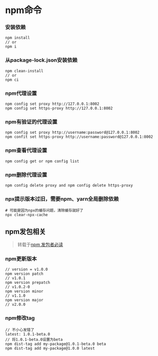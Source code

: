 # npm命令

### 安装依赖

```
npm install
// or
npm i
```

### 从package-lock.json安装依赖

```
npm clean-install
// or
npm ci
```

### npm代理设置

```
npm config set proxy http://127.0.0.1:8002
npm config set https-proxy http://127.0.0.1:8002
```

### npm有验证的代理设置

```
npm config set proxy http://username:password@127.0.0.1:8002
npm confit set https-proxy http://username:password@127.0.0.1:8002
```

### npm查看代理设置

```
npm config get or npm config list
```

### npm删除代理设置

```
npm config delete proxy and npm config delete https-proxy
```

### npx提示版本过旧，需要npm、yarn全局删除依赖

```
# 可能是因为npx的缓存问题，清除缓存就好了
npx clear-npx-cache
```



## npm发包相关

> 转载于[npm 发包者必读](https://juejin.cn/post/6844903870678695943)

### npm更新版本

```
// version = v1.0.0
npm version patch
// v1.0.1
npm version prepatch
// v1.0.2-0
npm version minor
// v1.1.0
npm version major
// v2.0.0
```

### npm修改tag

```
// 不小心发错了
latest: 1.0.1-beta.0
// 将1.0.1-beta.0设置为beta
npm dist-tag add my-package@1.0.1-beta.0 beta
npm dist-tag add my-package@1.0.0 latest
```